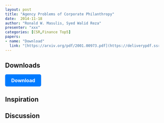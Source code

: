 ```yaml
---
layout: post
title: "Agency Problems of Corporate Philanthropy"
date:  2014-11-18 
author: "Ronald W. Masulis, Syed Walid Reza"
presenter: "xxx"
categories: [CSR,Finance Top5]
papers:
- name: "Download"
  link: "[https://arxiv.org/pdf/2001.00973.pdf](https://deliverypdf.ssrn.com/delivery.php?ID=390114006122099106066077097098071112056050065027039051078098002067064081112072120109005035107005061025044074077018113114066081038037078052000080107025110000111007004053035025083122087086080020016020109094001126114003084080120122005119092011121085064&EXT=pdf&INDEX=TRUE)https://deliverypdf.ssrn.com/delivery.php?ID=390114006122099106066077097098071112056050065027039051078098002067064081112072120109005035107005061025044074077018113114066081038037078052000080107025110000111007004053035025083122087086080020016020109094001126114003084080120122005119092011121085064&EXT=pdf&INDEX=TRUE"
---
```


## Downloads
<p>
  <a href="https://deliverypdf.ssrn.com/delivery.php?ID=390114006122099106066077097098071112056050065027039051078098002067064081112072120109005035107005061025044074077018113114066081038037078052000080107025110000111007004053035025083122087086080020016020109094001126114003084080120122005119092011121085064&EXT=pdf&INDEX=TRUE" class="button">
    Download
  </a>
</p>

<style>
  .button {
    display: inline-block;
    padding: 10px 20px;
    background-color: #007bff;
    color: #fff;
    text-decoration: none;
    border-radius: 5px;
    font-size: 16px;
    font-weight: bold;
  }
</style>
## Inspiration




## Discussion


